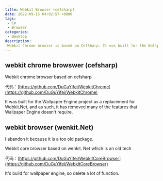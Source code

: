 ```yaml
---
title: Webkit Browser (cefsharp)
date: 2022-09-15 04:02:57 +0800
tags:
 - C#
 - Browser
categories:
 - Desktop
description:
 Webkit Chrome browser is based on CefSharp. It was built for the Wallpaper Engine project as a replacement for Webkit.Net (also record below), and as such, it has removed many of the features that Wallpaper Engine doesn't require.
---
```


## webkit chrome browswer (cefsharp)
Webkit chrome browser based on cefsharp

代码：[https://github.com/DuGuYifei/WebkitChrome](https://github.com/DuGuYifei/WebkitChrome)

It was built for the Wallpaper Engine project as a replacement for Webkit.Net, and as such, it has removed many of the features that Wallpaper Engine doesn't require.

## webkit browser (wenkit.Net)
I abandon it because it is a too old package.

Webkit core browser based on wenkit. Net which is an old tech

代码：[https://github.com/DuGuYifei/WebkitCoreBrowser](https://github.com/DuGuYifei/WebkitCoreBrowser)

It's build for wallpaper engine, so delete a lot of function. 
